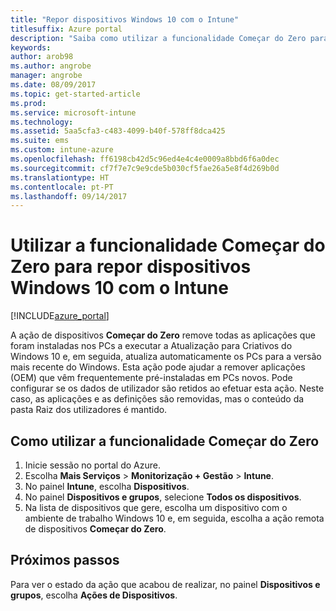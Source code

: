 ```yaml
---
title: "Repor dispositivos Windows 10 com o Intune"
titlesuffix: Azure portal
description: "Saiba como utilizar a funcionalidade Começar do Zero para repor PCs Windows 10 que executam o Intune.\""
keywords: 
author: arob98
ms.author: angrobe
manager: angrobe
ms.date: 08/09/2017
ms.topic: get-started-article
ms.prod: 
ms.service: microsoft-intune
ms.technology: 
ms.assetid: 5aa5cfa3-c483-4099-b40f-578ff8dca425
ms.suite: ems
ms.custom: intune-azure
ms.openlocfilehash: ff6198cb42d5c96ed4e4c4e0009a8bbd6f6a0dec
ms.sourcegitcommit: cf7f7e7c9e9cde5b030cf5fae26a5e8f4d269b0d
ms.translationtype: HT
ms.contentlocale: pt-PT
ms.lasthandoff: 09/14/2017
---
```

# <a name="use-fresh-start-to-reset-windows-10-devices-with-intune"></a>Utilizar a funcionalidade Começar do Zero para repor dispositivos Windows 10 com o Intune


[!INCLUDE[azure_portal](./includes/azure_portal.md)]

A ação de dispositivos **Começar do Zero** remove todas as aplicações que foram instaladas nos PCs a executar a Atualização para Criativos do Windows 10 e, em seguida, atualiza automaticamente os PCs para a versão mais recente do Windows.
Esta ação pode ajudar a remover aplicações (OEM) que vêm frequentemente pré-instaladas em PCs novos. Pode configurar se os dados de utilizador são retidos ao efetuar esta ação. Neste caso, as aplicações e as definições são removidas, mas o conteúdo da pasta Raiz dos utilizadores é mantido.

## <a name="how-to-use-fresh-start"></a>Como utilizar a funcionalidade Começar do Zero

1. Inicie sessão no portal do Azure.
2. Escolha **Mais Serviços** > **Monitorização + Gestão** > **Intune**.
3. No painel **Intune**, escolha **Dispositivos**.
4. No painel **Dispositivos e grupos**, selecione **Todos os dispositivos**.
5. Na lista de dispositivos que gere, escolha um dispositivo com o ambiente de trabalho Windows 10 e, em seguida, escolha a ação remota de dispositivos **Começar do Zero**.

## <a name="next-steps"></a>Próximos passos

Para ver o estado da ação que acabou de realizar, no painel **Dispositivos e grupos**, escolha **Ações de Dispositivos**.


